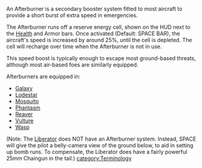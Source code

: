 An Afterburner is a secondary booster system fitted to most aircraft to
provide a short burst of extra speed in emergencies.

The Afterburner runs off a reserve energy cell, shown on the HUD next to
the [Health](Health.md) and Armor bars. Once activated (Default:
SPACE BAR), the aircraft's speed is increased by around 25%, until the
cell is depleted. The cell will recharge over time when the Afterburner
is not in use.

This speed boost is typically enough to escape most ground-based
threats, although most air-based foes are similarly equipped.

Afterburners are equipped in:

- [Galaxy](Galaxy.md)
- [Lodestar](Lodestar.md)
- [Mosquito](Mosquito.md)
- [Phantasm](Phantasm.md)
- [Reaver](Reaver.md)
- [Vulture](Vulture.md)
- [Wasp](Wasp.md)

(Note: The [Liberator](Liberator.md) does NOT have an
Afterburner system. Instead, SPACE will give the pilot a belly-camera
view of the ground below, to aid in setting up bomb runs. To compensate,
the Liberator does have a fairly powerful 25mm Chaingun in the tail.)
[category:Terminology](category:Terminology.md)
